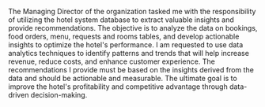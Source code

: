 The Managing Director of the organization tasked me with the responsibility of utilizing the hotel system database to extract valuable insights and provide recommendations. The objective is to analyze the data on bookings, food orders, menu, requests and rooms tables, and develop actionable insights to optimize the hotel's performance. I am requested to use data analytics techniques to identify patterns and trends that will help increase revenue, reduce costs, and enhance customer experience. The recommendations I provide must be based on the insights derived from the data and should be actionable and measurable. The ultimate goal is to improve the hotel's profitability and competitive advantage through data-driven decision-making.
